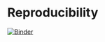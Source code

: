 # Reproducibility

[![Binder](https://mybinder.org/badge.svg)](https://mybinder.org/v2/gh/amabdallah/Reproducibility/master)
